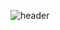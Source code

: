 ![header](https://capsule-render.vercel.app/api?type=${waving}&color=${timeGradient}&height=${200}&section=header&text=${HelloWorld!%20!🖐🏼}&fontSize=${50}&animation=${twinkling})
